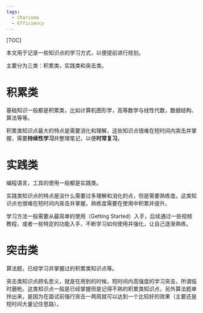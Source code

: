 ```yaml
---
tags:
  - Charisma
  - Efficiency
---
```


[TOC]

本文用于记录一些知识点的学习方式，以便提前进行规划。

主要分为三类：积累类，实践类和突击类。
# 积累类

基础知识一般都是积累类，比如计算机图形学，高等数学与线性代数，数据结构、算法等等。

积累类知识点最大的特点是需要消化和理解，这些知识点很难在短时间内突击并掌握，需要**持续性学习**并整理笔记，以便**时常复习**。
# 实践类

编程语言，工具的使用一般都是实践类。

实践类知识点的特点是没什么需要过多理解和消化的点，但是需要熟练度。这类知识点也很难在短时间内突击并掌握，熟练度需要在使用中积累并提升。

学习方法一般需要从最简单的使用（Getting Started）入手，后续通过一些视频教程，或者一些特定的功能入手，不断学习如何使用并强化，让自己逐渐熟练。
# 突击类

算法题，已经学习并掌握过的积累类知识点等。

突击类知识点顾名思义，就是在用到的时候，短时间内高强度的学习突击，所谓临时磨枪。这类知识点一般是已经掌握但是记得不熟的积累类知识点，另外算法题单拎出来，是因为在面试前强行突击一两周就可以达到一个比较好的效果（主要还是短时间大量记住思路）。